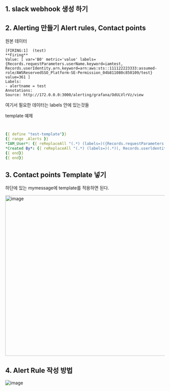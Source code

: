 ## 1. slack webhook 생성 하기


## 2. Alerting 만들기 Alert rules, Contact points

원본 데이터

```
[FIRING:1]  (test)
**Firing**
Value: [ var='B0' metric='value' labels={Records.requestParameters.userName.keyword=iamtest, Records.userIdentity.arn.keyword=arn:aws:sts::111122223333:assumed-role/AWSReservedSSO_Platform-SE-Permission_04b811080c850109/test} value=361 ]
Labels:
- alertname = test
Annotations:
Source: http://172.0.0.0:3000/alerting/grafana/OdULVlrVz/view
```

여기서 필요한 데이터는 labels 안에 있는것들


template 예제
```yaml


{{ define "test-template"}}
{{ range .Alerts }}
*IAM_User*: {{ reReplaceAll "(.*) (labels=)({Records.requestParameters.userName.keyword=)(.*)(,)(.*)(}) (.*)" "$4" .ValueString}}
*Created By*: {{ reReplaceAll "(.*) (labels=)(.*)(, Records.userldentity.arn.keyword=)(.*)(}) (*)" "$5" ValueString}}
{{ end}}
{{ end}}

```

## 3. Contact points Template 넣기

하단에 있는 mymessage에 template를 적용하면 된다.

<img width="507" alt="image" src="https://github.com/sm55555/Grafana/assets/38831314/bdcbfdab-0f6d-44cb-9471-e11f2853ea88">

## 4. Alert Rule 작성 방법

![image](https://github.com/sm55555/Grafana/assets/38831314/a9656553-5b80-4cce-aa41-cd3ce58e7664)






